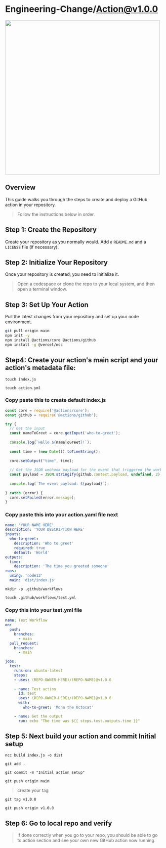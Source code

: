 # Engineering-Change/Action@v1.0.0

<img src="https://github.com/Engineering-Change/Action/assets/31228460/0e944187-9ad5-4d3c-8156-29f113cd3f65" width="500">

## Overview

This guide walks you through the steps to create and deploy a GitHub action in your repository. 
>Follow the instructions below in order.

## Step 1: Create the Repository

Create your repository as you normally would. Add a `README.md` and a `LICENSE` file (if necessary).

## Step 2: Initialize Your Repository

Once your repository is created, you need to initialize it.
>Open a codespace or clone the repo to your local system, and then open a terminal window.

## Step 3: Set Up Your Action

Pull the latest changes from your repository and set up your node environment.

```bash
git pull origin main
npm init -y
npm install @actions/core @actions/github
npm install -g @vercel/ncc
```
## Step4: Create your action's main script and your action's metadata file:

`touch index.js`

`touch action.yml`

### Copy paste this to create default index.js

```javascript
const core = require('@actions/core');
const github = require('@actions/github');

try {
  // Get the input
  const nameToGreet = core.getInput('who-to-greet');
  
  console.log(`Hello ${nameToGreet}!`);
  
  const time = (new Date()).toTimeString();
  
  core.setOutput("time", time);
  
  // Get the JSON webhook payload for the event that triggered the workflow
  const payload = JSON.stringify(github.context.payload, undefined, 2);
  
  console.log(`The event payload: ${payload}`);
  
} catch (error) {
  core.setFailed(error.message);
}
```

### Copy paste this into your action.yaml file next

```yaml
name: 'YOUR NAME HERE'
description: 'YOUR DESCRIPTION HERE'
inputs:
  who-to-greet:
    description: 'Who to greet'
    required: true
    default: 'World'
outputs:
  time:
    description: 'The time you greeted someone'
runs:
  using: 'node12'
  main: 'dist/index.js'
```

`mkdir -p .github/workflows`

`touch .github/workflows/test.yml` 

### Copy this into your test.yml file

```yaml
name: Test Workflow
on:
  push:
    branches:
      - main
  pull_request:
    branches:
      - main

jobs:
  test:
    runs-on: ubuntu-latest
    steps:
    - uses: (REPO-OWNER-HERE)/(REPO-NAME)@v1.0.0
    
    - name: Test action
      id: test
      uses: (REPO-OWNER-HERE)/(REPO-NAME)@v1.0.0
      with:
        who-to-greet: 'Mona the Octocat'

    - name: Get the output
      run: echo "The time was ${{ steps.test.outputs.time }}"
```

## Step 5: Next build your action and commit Initial setup

`ncc build index.js -o dist`

`git add .`

`git commit -m "Initial action setup"`

`git push origin main`

> create your tag

`git tag v1.0.0`

`git push origin v1.0.0`

## Step 6: Go to local repo and verify 

>If done correctly when you go to your repo, you should be able to go to action section 
>and see your own new GitHub action now running.
